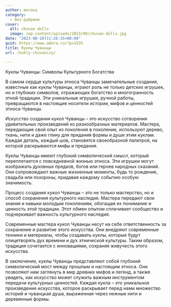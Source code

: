```yaml
---
author: morava
category:
  - без-рубрики
cover:
  alt: chuvan dolls
  image: /wp-content/uploads/2023/08/chuvan-dolls.jpg
date: "2023-08-26T11:26:35+00:00"
guid: https://www.adora.ru/?p=1535
title: Куклы Чуванцы
url: /kukly-chuvanczy/

---
```

Куклы Чуванцы: Символы Культурного Богатства

В самом сердце культуры этноса Чуванцы замечательные создания, известные как куклы Чуванцы, играют роль не только детских игрушек, но и глубоких символов, отражающих богатство и многогранность этной традиции. Эти уникальные игрушки, ручной работы, превращаются в настоящие носители истории, мифов и ценностей этноса Чуванцы.

Искусство создания кукол Чуванцы – это искусство сотворения удивительных произведений из разнообразных материалов. Мастера, передающие свой опыт из поколения в поколение, используют дерево, ткань, нити и даже глину для придания формы и души этим куклам. Каждая деталь, каждый шов, становятся своеобразной палитрой, на которой раскрываются мифы и предания.

Куклы Чуванцы имеют глубокий символический смысл, который переплетается с повседневной жизнью этноса. Эти игрушки могут изображать духовных предков, богов или героев народных сказаний. Они сопровождают важные жизненные моменты, будь то рождение, свадьба или похороны, придавая каждому событию особую значимость.

Процесс создания кукол Чуванцы – это не только мастерство, но и способ сохранения культурного наследия. Мастера передают свои знания и навыки молодым поколениям, обогащая их понимание и ценность этой традиции. Этот обмен опытом сплачивает сообщество и подчеркивает важность культурного наследия.

Современные мастера кукол Чуванцы несут на себе ответственность за сохранение и развитие этого искусства. Они внедряют современные техники и материалы, чтобы создавать куклы, которые будут олицетворять дух времени и дух этнической культуры. Таким образом, традиция сочетается с инновациями, сохраняя живучесть этого искусства.

В заключение, куклы Чуванцы представляют собой глубокий символический мост между прошлым и настоящим этноса. Они позволяют нам заглянуть в мир древних мифов и легенд, а также увидеть, как искусство может служить важным инструментом передачи культурных ценностей. Каждая кукла – это уникальное произведение искусства, которое раскрывает перед нами множество историй и чуванцкая душа, выраженная через нежные нити и деревянные формы.
